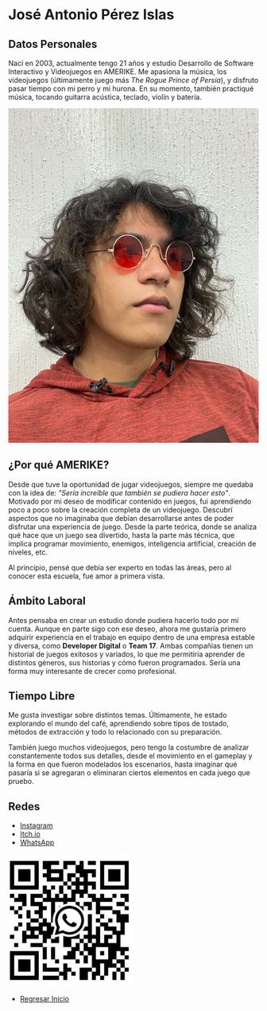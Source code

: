 # José Antonio Pérez Islas  

## Datos Personales  
Nací en 2003, actualmente tengo 21 años y estudio Desarrollo de Software Interactivo y Videojuegos en AMERIKE. Me apasiona la música, los videojuegos (últimamente juego más *The Rogue Prince of Persia*), y disfruto pasar tiempo con mi perro y mi hurona. En su momento, también practiqué música, tocando guitarra acústica, teclado, violín y batería.  

![Antonio](/IMG/Antonio.jpg)  

## ¿Por qué AMERIKE?  
Desde que tuve la oportunidad de jugar videojuegos, siempre me quedaba con la idea de: *"Sería increíble que también se pudiera hacer esto"*. Motivado por mi deseo de modificar contenido en juegos, fui aprendiendo poco a poco sobre la creación completa de un videojuego. Descubrí aspectos que no imaginaba que debían desarrollarse antes de poder disfrutar una experiencia de juego. Desde la parte teórica, donde se analiza qué hace que un juego sea divertido, hasta la parte más técnica, que implica programar movimiento, enemigos, inteligencia artificial, creación de niveles, etc.  

Al principio, pensé que debía ser experto en todas las áreas, pero al conocer esta escuela, fue amor a primera vista.  

## Ámbito Laboral  
Antes pensaba en crear un estudio donde pudiera hacerlo todo por mi cuenta. Aunque en parte sigo con ese deseo, ahora me gustaría primero adquirir experiencia en el trabajo en equipo dentro de una empresa estable y diversa, como **Developer Digital** o **Team 17**. Ambas compañías tienen un historial de juegos exitosos y variados, lo que me permitiría aprender de distintos géneros, sus historias y cómo fueron programados. Sería una forma muy interesante de crecer como profesional.  

## Tiempo Libre  
Me gusta investigar sobre distintos temas. Últimamente, he estado explorando el mundo del café, aprendiendo sobre tipos de tostado, métodos de extracción y todo lo relacionado con su preparación.  

También juego muchos videojuegos, pero tengo la costumbre de analizar constantemente todos sus detalles, desde el movimiento en el gameplay y la forma en que fueron modelados los escenarios, hasta imaginar qué pasaría si se agregaran o eliminaran ciertos elementos en cada juego que pruebo.  

## Redes  
- [Instagram](https://www.instagram.com/antonioperez7348?igsh=MWR6bzV3NWt4MDMybQ==)  
- [Itch.io](https://jern-armen.itch.io)  
- [WhatsApp](wa.me/5531198427)  

![Wasa](/IMG/Wasa.jpg)  


- [Regresar Inicio](/README.md)